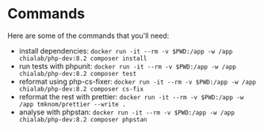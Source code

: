 # Commands

Here are some of the commands that you'll need:

- install dependencies: `docker run -it --rm -v $PWD:/app -w /app chialab/php-dev:8.2 composer install`
- run tests with phpunit: `docker run -it --rm -v $PWD:/app -w /app chialab/php-dev:8.2 composer test`
- reformat using php-cs-fixer: `docker run -it --rm -v $PWD:/app -w /app chialab/php-dev:8.2 composer cs-fix`
- reformat the rest with prettier: `docker run -it --rm -v $PWD:/app -w /app tmknom/prettier --write .`
- analyse with phpstan: `docker run -it --rm -v $PWD:/app -w /app chialab/php-dev:8.2 composer phpstan`
